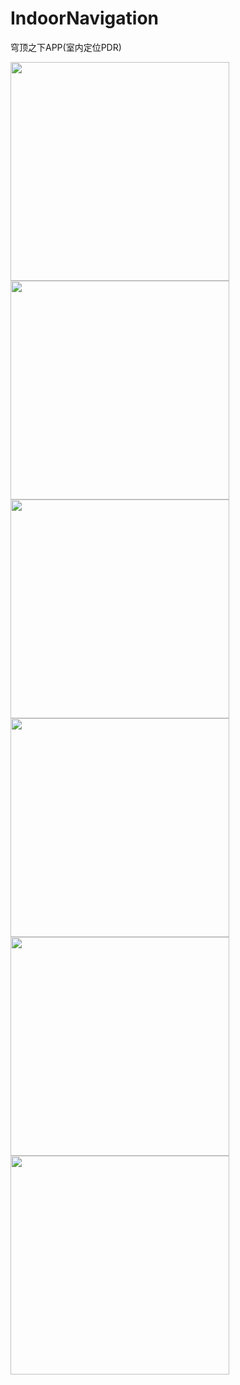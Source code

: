 # IndoorNavigation
穹顶之下APP(室内定位PDR)

<img src="https://user-images.githubusercontent.com/32055007/177483623-879f773b-52b1-4900-bc2e-9798b4356aef.jpg" width="350px">
<img src="https://user-images.githubusercontent.com/32055007/177483483-b845c294-b964-47f0-94f7-50e00df886dd.jpg" width="350px">
<img src="https://user-images.githubusercontent.com/32055007/177483502-54292cfa-2691-410a-bd15-80f50e99bc0e.jpg" width="350px">
<img src="https://user-images.githubusercontent.com/32055007/177483518-857fc22b-b850-423c-829e-a6c7f8ae2c70.jpg" width="350px">
<img src="https://user-images.githubusercontent.com/32055007/177483542-29dabe23-6460-4cae-abbc-7bd03e14e3ce.jpg" width="350px">
<img src="https://user-images.githubusercontent.com/32055007/177483567-6c66675d-492f-4c67-ae31-6fbd17ff1942.jpg" width="350px">


